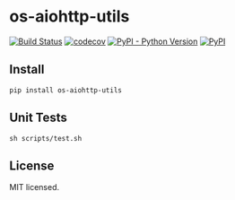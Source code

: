 # os-aiohttp-utils


[![Build Status](https://www.travis-ci.org/cfhamlet/os-aiohttp-utils.svg?branch=master)](https://www.travis-ci.org/cfhamlet/os-aiohttp-utils)
[![codecov](https://codecov.io/gh/cfhamlet/os-aiohttp-utils/branch/master/graph/badge.svg)](https://codecov.io/gh/cfhamlet/os-aiohttp-utils)
[![PyPI - Python Version](https://img.shields.io/pypi/pyversions/os-aiohttp-utils.svg)](https://pypi.python.org/pypi/os-aiohttp-utils)
[![PyPI](https://img.shields.io/pypi/v/os-aiohttp-utils.svg)](https://pypi.python.org/pypi/os-aiohttp-utils)


## Install

```
pip install os-aiohttp-utils
```

## Unit Tests

```
sh scripts/test.sh
```

## License

MIT licensed.
